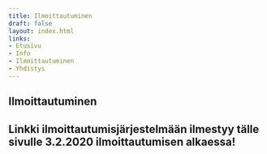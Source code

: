 ```yaml
---
title: Ilmoittautuminen
draft: false
layout: index.html
links:
- Etusivu
- Info
- Ilmoittautuminen
- Yhdistys
---
```


## Ilmoittautuminen

<span class="enroll-link__container">
<h2 class="enroll-link">
Linkki ilmoittautumisjärjestelmään ilmestyy tälle sivulle 3.2.2020 ilmoittautumisen alkaessa!
</h2>
</span>
